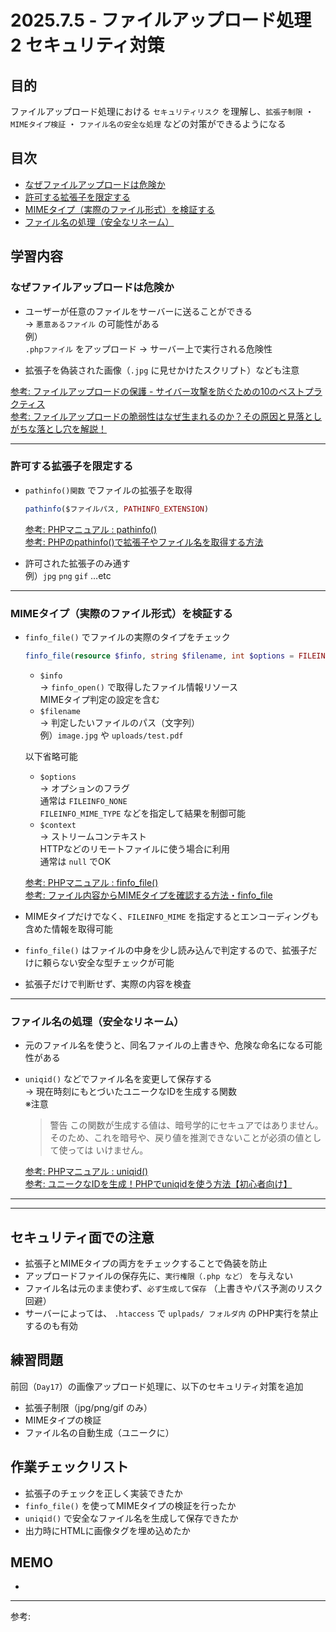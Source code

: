 # 2025.7.5 - ファイルアップロード処理 2 セキュリティ対策

## 目的

ファイルアップロード処理における `セキュリティリスク` を理解し、`拡張子制限` ・ `MIMEタイプ検証` ・ `ファイル名の安全な処理` などの対策ができるようになる

## 目次

- [なぜファイルアップロードは危険か](#1)
- [許可する拡張子を限定する](#2)
- [MIMEタイプ（実際のファイル形式）を検証する](#3)
- [ファイル名の処理（安全なリネーム）](#4)

## 学習内容

<a id="1"></a>

### なぜファイルアップロードは危険か

- ユーザーが任意のファイルをサーバーに送ることができる  
    → `悪意あるファイル` の可能性がある  
    例）  
    `.phpファイル` をアップロード → サーバー上で実行される危険性  

- 拡張子を偽装された画像（`.jpg` に見せかけたスクリプト）なども注意  

[参考: ファイルアップロードの保護 - サイバー攻撃を防ぐための10のベストプラクティス](https://japanese.opswat.com/blog/file-upload-protection-best-practices)  
[参考: ファイルアップロードの脆弱性はなぜ生まれるのか？その原因と見落としがちな落とし穴を解説！](https://cysec148.hatenablog.com/entry/2025/05/05/170624)  

---
<a id="2"></a>

### 許可する拡張子を限定する

- `pathinfo()関数` でファイルの拡張子を取得  

    ```php
    pathinfo($ファイルパス, PATHINFO_EXTENSION)
    ```
    [参考: PHPマニュアル : pathinfo()](https://www.php.net/manual/ja/function.pathinfo.php)  
    [参考: PHPのpathinfo()で拡張子やファイル名を取得する方法](https://dev-lib.com/php-pathinfo-extension-filename/)  
- 許可された拡張子のみ通す  
    例）`jpg` `png` `gif` …etc

---
<a id="3"></a>

### MIMEタイプ（実際のファイル形式）を検証する

- `finfo_file()` でファイルの実際のタイプをチェック  

    ```php
    finfo_file(resource $finfo, string $filename, int $options = FILEINFO_NONE, resource $context = null): string|false
    ```
    - `$info`  
    → `finfo_open()` で取得したファイル情報リソース  
    MIMEタイプ判定の設定を含む  
    - `$filename`  
    → 判定したいファイルのパス（文字列）  
    例）`image.jpg` や `uploads/test.pdf`  

    以下省略可能
    - `$options`  
    → オプションのフラグ  
    通常は `FILEINFO_NONE`  
    `FILEINFO_MIME_TYPE` などを指定して結果を制御可能
    - `$context`  
    → ストリームコンテキスト  
    HTTPなどのリモートファイルに使う場合に利用  
    通常は `null` でOK  

    [参考: PHPマニュアル : finfo_file()](https://www.php.net/manual/ja/function.finfo-file.php)  
    [参考: ファイル内容からMIMEタイプを確認する方法・finfo_file](https://web.just4fun.biz/?PHP/%E3%83%95%E3%82%A1%E3%82%A4%E3%83%AB%E3%81%AEMIME%E3%82%BF%E3%82%A4%E3%83%97%E3%82%92%E7%A2%BA%E8%AA%8D%E3%81%99%E3%82%8B%E6%96%B9%E6%B3%95%E3%83%BBfinfo_file)  
- MIMEタイプだけでなく、`FILEINFO_MIME` を指定するとエンコーディングも含めた情報を取得可能  
- `finfo_file()` はファイルの中身を少し読み込んで判定するので、拡張子だけに頼らない安全な型チェックが可能
- 拡張子だけで判断せず、実際の内容を検査

---
<a id="4"></a>

### ファイル名の処理（安全なリネーム）

- 元のファイル名を使うと、同名ファイルの上書きや、危険な命名になる可能性がある  
- `uniqid()` などでファイル名を変更して保存する  
    → 現在時刻にもとづいたユニークなIDを生成する関数  
    ※注意  
    >警告
    この関数が生成する値は、暗号学的にセキュアではありません。そのため、これを暗号や、戻り値を推測できないことが必須の値として使っては いけません。
    >

    [参考: PHPマニュアル : uniqid()](https://www.php.net/manual/ja/function.uniqid.php)  
    [参考: ユニークなIDを生成！PHPでuniqidを使う方法【初心者向け】](https://magazine.techacademy.jp/magazine/18802)  

---
---
## セキュリティ面での注意

- 拡張子とMIMEタイプの両方をチェックすることで偽装を防止
- アップロードファイルの保存先に、`実行権限（.php など）` を与えない
- ファイル名は元のまま使わず、`必ず生成して保存` （上書きやパス予測のリスク回避）
- サーバーによっては、 `.htaccess` で `uplpads/ フォルダ内` のPHP実行を禁止するのも有効


## 練習問題 

前回（`Day17`）の画像アップロード処理に、以下のセキュリティ対策を追加  
- 拡張子制限（jpg/png/gif のみ）
- MIMEタイプの検証
- ファイル名の自動生成（ユニークに）


## 作業チェックリスト

- 拡張子のチェックを正しく実装できたか
- `finfo_file()` を使ってMIMEタイプの検証を行ったか
- `uniqid()` で安全なファイル名を生成して保存できたか
- 出力時にHTMLに画像タグを埋め込めたか


## MEMO

- 

---

参考: []()

